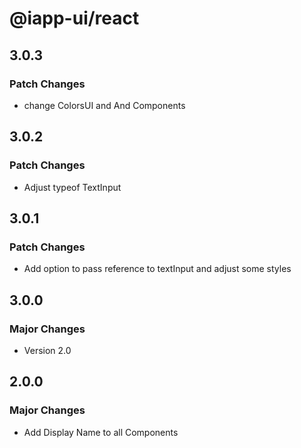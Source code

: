 # @iapp-ui/react

## 3.0.3

### Patch Changes

- change ColorsUI and And Components

## 3.0.2

### Patch Changes

- Adjust typeof TextInput

## 3.0.1

### Patch Changes

- Add option to pass reference to textInput and adjust some styles

## 3.0.0

### Major Changes

- Version 2.0

## 2.0.0

### Major Changes

- Add Display Name to all Components
